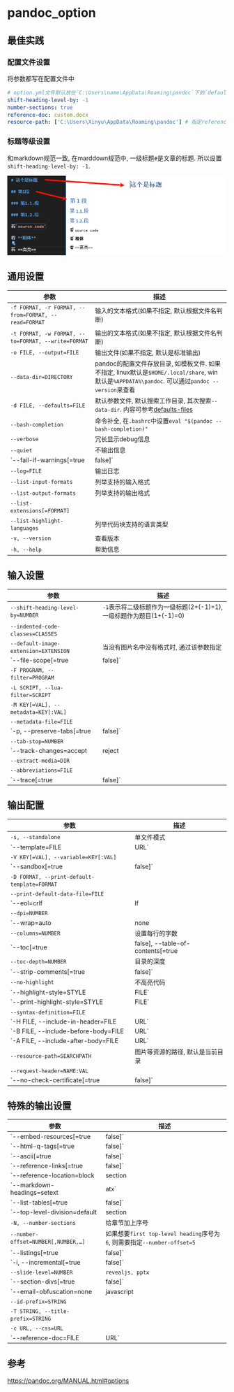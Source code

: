 # pandoc_option


## 最佳实践

### 配置文件设置

将参数都写在配置文件中

```yml
# option.yml文件默认放在`C:\Users\name\AppData\Roaming\pandoc`下的`defaults`文件夹中
shift-heading-level-by: -1
number-sections: true
reference-doc: custom.docx
resource-path: ['C:\Users\Xinyu\AppData\Roaming\pandoc'] # 指定reference-doc(模板文件)的路径
```

### 标题等级设置
和markdown规范一致, 在marddown规范中, 一级标题`#`是文章的标题. 所以设置`shift-heading-level-by: -1`.

![alt text](option/标题等级.png)







## 通用设置

参数|描述
--|--
`-f FORMAT, -r FORMAT, --from=FORMAT, --read=FORMAT`|输入的文本格式(如果不指定, 默认根据文件名判断)
`-t FORMAT, -w FORMAT, --to=FORMAT, --write=FORMAT`|输出的文本格式(如果不指定, 默认根据文件名判断)
`-o FILE, --output=FILE`|输出文件(如果不指定, 默认是标准输出)
`--data-dir=DIRECTORY`|pandoc的配置文件存放目录, 如模板文件. 如果不指定, linux默认是`$HOME/.local/share`, win默认是`%APPDATA%\pandoc`. 可以通过`pandoc --version`来查看
`-d FILE, --defaults=FILE`|默认参数文件, 默认搜索工作目录, 其次搜索`--data-dir`. 内容可参考[defaults-files](https://pandoc.org/MANUAL.html#defaults-files)
`--bash-completion`|命令补全, 在`.bashrc`中设置`eval "$(pandoc --bash-completion)"`
`--verbose`|冗长显示debug信息
`--quiet`|不输出信息
`--fail-if-warnings[=true|false]`|有任何的警告, 都退出
`--log=FILE`|输出日志
`--list-input-formats`|列举支持的输入格式
`--list-output-formats`|列举支持的输出格式
`--list-extensions[=FORMAT]`|
`--list-highlight-languages`|列举代码块支持的语言类型
`-v, --version`|查看版本
`-h, --help`|帮助信息

## 输入设置

参数|描述
--|--
`--shift-heading-level-by=NUMBER`|`-1`表示将二级标题作为一级标题(2+(-1)=1), 一级标题作为题目(1+(-1)=0)
`--indented-code-classes=CLASSES`|
`--default-image-extension=EXTENSION`|当没有图片名中没有格式时, 通过该参数指定
`--file-scope[=true|false]`|
`-F PROGRAM, --filter=PROGRAM`|
`-L SCRIPT, --lua-filter=SCRIPT`|
`-M KEY[=VAL], --metadata=KEY[:VAL]`|
`--metadata-file=FILE`|
`-p, --preserve-tabs[=true|false]`|
`--tab-stop=NUMBER`|
`--track-changes=accept|reject|all`|
`--extract-media=DIR`|
`--abbreviations=FILE`|
`--trace[=true|false]`|

## 输出配置

参数|描述
--|--
`-s, --standalone`|单文件模式
`--template=FILE|URL`|模板文件, [参考](https://pandoc.org/MANUAL.html#templates)
`-V KEY[=VAL], --variable=KEY[:VAL]`|
`--sandbox[=true|false]`|
`-D FORMAT, --print-default-template=FORMAT`|
`--print-default-data-file=FILE`|
`--eol=crlf|lf|native`|
`--dpi=NUMBER`|
`--wrap=auto|none|preserve`|
`--columns=NUMBER`|设置每行的字数
`--toc[=true|false], --table-of-contents[=true|false]`|正文前设置目录
`--toc-depth=NUMBER`|目录的深度
`--strip-comments[=true|false]`|默认不输出注释
`--no-highlight`|不高亮代码
`--highlight-style=STYLE|FILE`|高亮代码的样式
`--print-highlight-style=STYLE|FILE`|
`--syntax-definition=FILE`|
`-H FILE, --include-in-header=FILE|URL`|
`-B FILE, --include-before-body=FILE|URL`|
`-A FILE, --include-after-body=FILE|URL`|
`--resource-path=SEARCHPATH`|图片等资源的路径, 默认是当前目录
`--request-header=NAME:VAL`|
`--no-check-certificate[=true|false]`|

## 特殊的输出设置

参数|描述
--|--
`--embed-resources[=true|false]`|单HTML文件, 无依赖资源
`--html-q-tags[=true|false]`|
`--ascii[=true|false]`|
`--reference-links[=true|false]`|
`--reference-location=block|section|document`|
`--markdown-headings=setext|atx`|
`--list-tables[=true|false]`|
`--top-level-division=default|section|chapter|part`|
`-N, --number-sections`|给章节加上序号
`--number-offset=NUMBER[,NUMBER,…]`|如果想要`first top-level heading`序号为`6`, 则需要指定`--number-offset=5`
`--listings[=true|false]`|
`-i, --incremental[=true|false]`|
`--slide-level=NUMBER`|`revealjs, pptx`
`--section-divs[=true|false]`|
`--email-obfuscation=none|javascript|references`|
`--id-prefix=STRING`|
`-T STRING, --title-prefix=STRING`|
`-c URL, --css=URL`|
`--reference-doc=FILE|URL`|


## 参考
https://pandoc.org/MANUAL.html#options
















